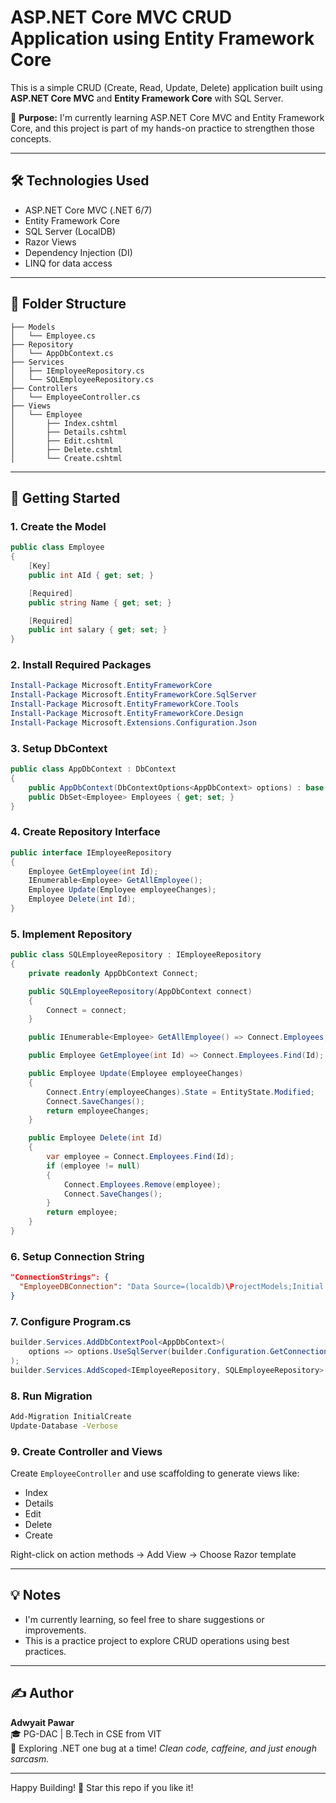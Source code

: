
# ASP.NET Core MVC CRUD Application using Entity Framework Core

This is a simple CRUD (Create, Read, Update, Delete) application built using **ASP.NET Core MVC** and **Entity Framework Core** with SQL Server.

🎯 **Purpose:** I'm currently learning ASP.NET Core MVC and Entity Framework Core, and this project is part of my hands-on practice to strengthen those concepts.

---

## 🛠 Technologies Used

- ASP.NET Core MVC (.NET 6/7)
- Entity Framework Core
- SQL Server (LocalDB)
- Razor Views
- Dependency Injection (DI)
- LINQ for data access

---

## 📁 Folder Structure

```
├── Models
│   └── Employee.cs
├── Repository
│   └── AppDbContext.cs
├── Services
│   ├── IEmployeeRepository.cs
│   └── SQLEmployeeRepository.cs
├── Controllers
│   └── EmployeeController.cs
├── Views
│   └── Employee
│       ├── Index.cshtml
│       ├── Details.cshtml
│       ├── Edit.cshtml
│       ├── Delete.cshtml
│       └── Create.cshtml
```

---

## 🚀 Getting Started

### 1. Create the Model

```csharp
public class Employee
{
    [Key]
    public int AId { get; set; }

    [Required]
    public string Name { get; set; }

    [Required]
    public int salary { get; set; }
}
```

### 2. Install Required Packages

```powershell
Install-Package Microsoft.EntityFrameworkCore
Install-Package Microsoft.EntityFrameworkCore.SqlServer
Install-Package Microsoft.EntityFrameworkCore.Tools
Install-Package Microsoft.EntityFrameworkCore.Design
Install-Package Microsoft.Extensions.Configuration.Json
```

### 3. Setup DbContext

```csharp
public class AppDbContext : DbContext
{
    public AppDbContext(DbContextOptions<AppDbContext> options) : base(options) { }
    public DbSet<Employee> Employees { get; set; }
}
```

### 4. Create Repository Interface

```csharp
public interface IEmployeeRepository
{
    Employee GetEmployee(int Id);
    IEnumerable<Employee> GetAllEmployee();
    Employee Update(Employee employeeChanges);
    Employee Delete(int Id);
}
```

### 5. Implement Repository

```csharp
public class SQLEmployeeRepository : IEmployeeRepository
{
    private readonly AppDbContext Connect;

    public SQLEmployeeRepository(AppDbContext connect)
    {
        Connect = connect;
    }

    public IEnumerable<Employee> GetAllEmployee() => Connect.Employees;

    public Employee GetEmployee(int Id) => Connect.Employees.Find(Id);

    public Employee Update(Employee employeeChanges)
    {
        Connect.Entry(employeeChanges).State = EntityState.Modified;
        Connect.SaveChanges();
        return employeeChanges;
    }

    public Employee Delete(int Id)
    {
        var employee = Connect.Employees.Find(Id);
        if (employee != null)
        {
            Connect.Employees.Remove(employee);
            Connect.SaveChanges();
        }
        return employee;
    }
}
```

### 6. Setup Connection String

```json
"ConnectionStrings": {
  "EmployeeDBConnection": "Data Source=(localdb)\ProjectModels;Initial Catalog=WebAppDb;Integrated Security=True"
}
```

### 7. Configure Program.cs

```csharp
builder.Services.AddDbContextPool<AppDbContext>(
    options => options.UseSqlServer(builder.Configuration.GetConnectionString("EmployeeDBConnection"))
);
builder.Services.AddScoped<IEmployeeRepository, SQLEmployeeRepository>();
```

### 8. Run Migration

```bash
Add-Migration InitialCreate
Update-Database -Verbose
```

### 9. Create Controller and Views

Create `EmployeeController` and use scaffolding to generate views like:

- Index
- Details
- Edit
- Delete
- Create

Right-click on action methods → Add View → Choose Razor template

---

## 💡 Notes

- I'm currently learning, so feel free to share suggestions or improvements.
- This is a practice project to explore CRUD operations using best practices.

---

## ✍️ Author

**Adwyait Pawar**  
🎓 PG-DAC | B.Tech in CSE from VIT  
💬 Exploring .NET one bug at a time!
_Clean code, caffeine, and just enough sarcasm._


---

Happy Building! 🚀 Star this repo if you like it!
